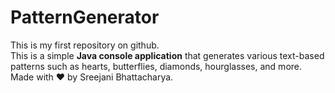 # PatternGenerator
This is my first repository on github. 
<br>
This is a simple **Java console application** that generates various text-based patterns such as hearts, butterflies, diamonds, hourglasses, and more.
<br>
Made with ❤️ by Sreejani Bhattacharya.

